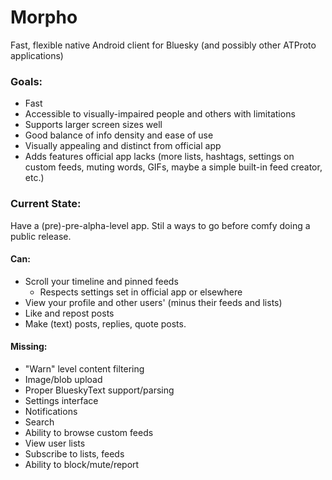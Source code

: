 # Morpho
Fast, flexible native Android client for Bluesky (and possibly other ATProto applications)

### Goals:  
 - Fast
 - Accessible to visually-impaired people and others with limitations
 - Supports larger screen sizes well
 - Good balance of info density and ease of use
 - Visually appealing and distinct from official app
 - Adds features official app lacks (more lists, hashtags, settings on custom feeds, muting words, GIFs, maybe a simple built-in feed creator, etc.)

### Current State:
Have a (pre)-pre-alpha-level app. Stil a ways to go before comfy doing a public release.
#### Can:
   - Scroll your timeline and pinned feeds
      - Respects settings set in official app or elsewhere 
   - View your profile and other users' (minus their feeds and lists)
   - Like and repost posts
   - Make (text) posts, replies, quote posts.
#### Missing:
   - "Warn" level content filtering
   - Image/blob upload
   - Proper BlueskyText support/parsing
   - Settings interface
   - Notifications
   - Search
   - Ability to browse custom feeds
   - View user lists
   - Subscribe to lists, feeds
   - Ability to block/mute/report
   
